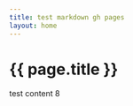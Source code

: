 ```yaml
---
title: test markdown gh pages
layout: home
---
```



<h1>{{ page.title }}</h1>

<div id="test">
</div>
<script>
  document.getElementById("test").innerHtml = "{{ page.title }}";
</script>

test content 8
